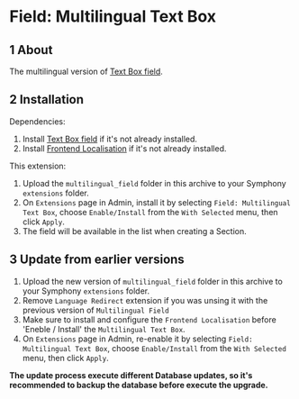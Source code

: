 Field: Multilingual Text Box
======================



## 1 About

The multilingual version of [Text Box field](http://symphonyextensions.com/extensions/textboxfield/).



## 2 Installation

Dependencies:

1. Install [Text Box field](http://symphonyextensions.com/extensions/textboxfield/) if it's not already installed.
2. Install [Frontend Localisation](http://symphonyextensions.com/extensions/frontend_localisation/) if it's not already installed.

This extension:

1. Upload the `multilingual_field` folder in this archive to your Symphony `extensions` folder.
2. On `Extensions` page in Admin, install it by selecting `Field: Multilingual Text Box`, choose `Enable/Install` from the `With Selected` menu, then click `Apply`.
3. The field will be available in the list when creating a Section.



## 3 Update from earlier versions

1. Upload the new version of `multilingual_field` folder in this archive to your Symphony `extensions` folder.
2. Remove `Language Redirect` extension if you was unsing it with the previous version of `Multilingual Field`
3. Make sure to install and configure the `Frontend Localisation` before 'Eneble / Install' the `Multilingual Text Box`.
4. On `Extensions` page in Admin, re-enable it by selecting `Field: Multilingual Text Box`, choose `Enable/Install` from the `With Selected` menu, then click `Apply`.

**The update process execute different Database updates, so it's recommended to backup the database before execute the upgrade.**